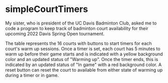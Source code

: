 # simpleCourtTimers

My sister, who is president of the UC Davis Badminton Club, asked me to code a program to keep track of badminton court availability for their upcoming 2022 Davis Spring Open tournament.

The table represents the 16 courts with buttons to start timers for each court's warm up sessions. Once a timer is set, each court has 5 minutes to warm up before their game starts and is indicated with a yellow background color and an updated status of "Warming up". Once the timer ends, this is indicated by an updated status of "In game" with a red background color. A reset button can reset the court to available from either state of warming up during a timer or in game.
